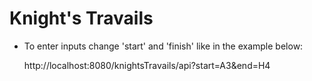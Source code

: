 # Knight's Travails

* To enter inputs change 'start' and 'finish' like in the example below:

  http://localhost:8080/knightsTravails/api?start=A3&end=H4
